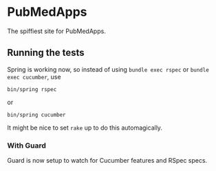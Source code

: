 # PubMedApps #

The spiffiest site for PubMedApps.

## Running the tests ##

Spring is working now, so instead of using `bundle exec rspec` or
`bundle exec cucumber`, use

	bin/spring rspec

or

	bin/spring cucumber

It might be nice to set `rake` up to do this automagically.

### With Guard ###

Guard is now setup to watch for Cucumber features and RSpec specs.
